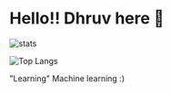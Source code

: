 # Hello!! Dhruv here :wave:
![stats](https://github-readme-stats.vercel.app/api?username=DK10WS&theme=dark)

![Top Langs](https://github-readme-stats.vercel.app/api/top-langs/?username=DK10WS&layout=donut)


"Learning" Machine learning :)
